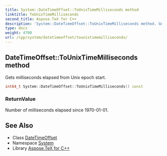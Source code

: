 ```yaml
---
title: System::DateTimeOffset::ToUnixTimeMilliseconds method
linktitle: ToUnixTimeMilliseconds
second_title: Aspose.TeX for C++
description: 'System::DateTimeOffset::ToUnixTimeMilliseconds method. Gets milliseconds elapsed from Unix epoch start in C++.'
type: docs
weight: 4700
url: /cpp/system/datetimeoffset/tounixtimemilliseconds/
---
```

## DateTimeOffset::ToUnixTimeMilliseconds method


Gets milliseconds elapsed from Unix epoch start.

```cpp
int64_t System::DateTimeOffset::ToUnixTimeMilliseconds() const
```


### ReturnValue

Number of milliseconds elapsed since 1970-01-01.

## See Also

* Class [DateTimeOffset](../)
* Namespace [System](../../)
* Library [Aspose.TeX for C++](../../../)
